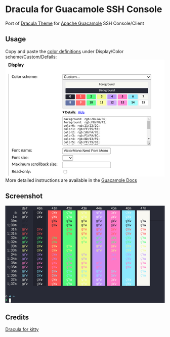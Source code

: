 # Dracula for Guacamole SSH Console
Port of [Dracula Theme](https://draculatheme.com) for [Apache Guacamole](https://guacamole.apache.org) SSH Console/Client

## Usage
Copy and paste the [color definitions](https://github.com/lonepie/dracula-guacamole-ssh/raw/main/dracula-guacamole-ssh.md) under Display/Color scheme/Custom/Defails:
![settings]
More detailed instructions are available in the [Guacamole Docs](https://guacamole.apache.org/doc/gug/configuring-guacamole.html#terminal-display-settings)

## Screenshot
![screenshot]

[settings]: https://github.com/lonepie/dracula-guacamole-ssh/raw/main/images/settings.png "Guacamole SSH Display Settings"
[screenshot]: https://github.com/lonepie/dracula-guacamole-ssh/raw/main/images/screenshot.png "Dracula Theme in Guacamole SSH"

## Credits
[Dracula for kitty](https://github.com/dracula/kitty)
